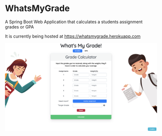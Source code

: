 # WhatsMyGrade
A Spring Boot Web Application that calculates a students assignment grades or GPA

It is currently being hosted at https://whatsmygrade.herokuapp.com

![Site Preview](docs/images/SitePreview.png)
